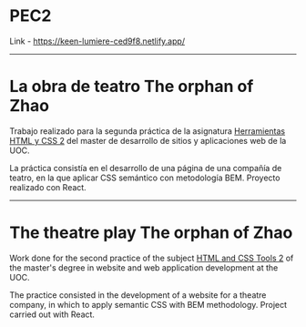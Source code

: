 # PEC2


Link - https://keen-lumiere-ced9f8.netlify.app/

---

# La obra de teatro The orphan of Zhao

Trabajo realizado para la segunda práctica de la asignatura [Herramientas HTML y CSS 2](https://cv.uoc.edu/tren/trenacc/web/GAT_EXP.PLANDOCENTE?any_academico=20212&cod_asignatura=M4.258&idioma=CAS&pagina=PD_PREV_SECRE&cache=S) del master de desarrollo de sitios y aplicaciones web de la UOC.

La práctica consistía en el desarrollo de una página de una compañía de teatro, en la que aplicar CSS semántico con metodología BEM. Proyecto realizado con React. 

---

# The theatre play The orphan of Zhao

Work done for the second practice of the subject [HTML and CSS Tools 2](https://cv.uoc.edu/tren/trenacc/web/GAT_EXP.PLANDOCENTE?any_academico=20212&cod_asignatura=M4.258&idioma=CAS&pagina=PD_PREV_SECRE&cache=S) of the master's degree in website and web application development at the UOC.

The practice consisted in the development of a website for a theatre company, in which to apply semantic CSS with BEM methodology. Project carried out with React. 
